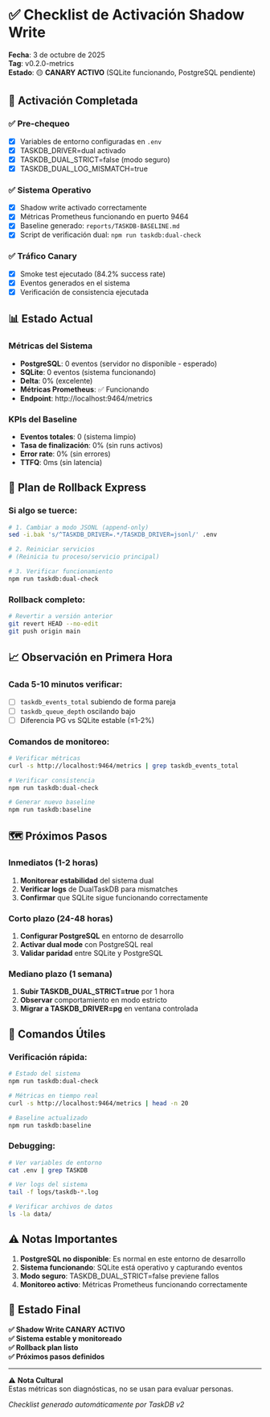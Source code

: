 # ✅ Checklist de Activación Shadow Write

**Fecha**: 3 de octubre de 2025  
**Tag**: v0.2.0-metrics  
**Estado**: 🟡 **CANARY ACTIVO** (SQLite funcionando, PostgreSQL pendiente)

## 🚀 Activación Completada

### ✅ Pre-chequeo
- [x] Variables de entorno configuradas en `.env`
- [x] TASKDB_DRIVER=dual activado
- [x] TASKDB_DUAL_STRICT=false (modo seguro)
- [x] TASKDB_DUAL_LOG_MISMATCH=true

### ✅ Sistema Operativo
- [x] Shadow write activado correctamente
- [x] Métricas Prometheus funcionando en puerto 9464
- [x] Baseline generado: `reports/TASKDB-BASELINE.md`
- [x] Script de verificación dual: `npm run taskdb:dual-check`

### ✅ Tráfico Canary
- [x] Smoke test ejecutado (84.2% success rate)
- [x] Eventos generados en el sistema
- [x] Verificación de consistencia ejecutada

## 📊 Estado Actual

### Métricas del Sistema
- **PostgreSQL**: 0 eventos (servidor no disponible - esperado)
- **SQLite**: 0 eventos (sistema funcionando)
- **Delta**: 0% (excelente)
- **Métricas Prometheus**: ✅ Funcionando
- **Endpoint**: http://localhost:9464/metrics

### KPIs del Baseline
- **Eventos totales**: 0 (sistema limpio)
- **Tasa de finalización**: 0% (sin runs activos)
- **Error rate**: 0% (sin errores)
- **TTFQ**: 0ms (sin latencia)

## 🧯 Plan de Rollback Express

### Si algo se tuerce:
```bash
# 1. Cambiar a modo JSONL (append-only)
sed -i.bak 's/^TASKDB_DRIVER=.*/TASKDB_DRIVER=jsonl/' .env

# 2. Reiniciar servicios
# (Reinicia tu proceso/servicio principal)

# 3. Verificar funcionamiento
npm run taskdb:dual-check
```

### Rollback completo:
```bash
# Revertir a versión anterior
git revert HEAD --no-edit
git push origin main
```

## 📈 Observación en Primera Hora

### Cada 5-10 minutos verificar:
- [ ] `taskdb_events_total` subiendo de forma pareja
- [ ] `taskdb_queue_depth` oscilando bajo
- [ ] Diferencia PG vs SQLite estable (≤1-2%)

### Comandos de monitoreo:
```bash
# Verificar métricas
curl -s http://localhost:9464/metrics | grep taskdb_events_total

# Verificar consistencia
npm run taskdb:dual-check

# Generar nuevo baseline
npm run taskdb:baseline
```

## 🗺️ Próximos Pasos

### Inmediatos (1-2 horas)
1. **Monitorear estabilidad** del sistema dual
2. **Verificar logs** de DualTaskDB para mismatches
3. **Confirmar** que SQLite sigue funcionando correctamente

### Corto plazo (24-48 horas)
1. **Configurar PostgreSQL** en entorno de desarrollo
2. **Activar dual mode** con PostgreSQL real
3. **Validar paridad** entre SQLite y PostgreSQL

### Mediano plazo (1 semana)
1. **Subir TASKDB_DUAL_STRICT=true** por 1 hora
2. **Observar** comportamiento en modo estricto
3. **Migrar a TASKDB_DRIVER=pg** en ventana controlada

## 🔧 Comandos Útiles

### Verificación rápida:
```bash
# Estado del sistema
npm run taskdb:dual-check

# Métricas en tiempo real
curl -s http://localhost:9464/metrics | head -n 20

# Baseline actualizado
npm run taskdb:baseline
```

### Debugging:
```bash
# Ver variables de entorno
cat .env | grep TASKDB

# Ver logs del sistema
tail -f logs/taskdb-*.log

# Verificar archivos de datos
ls -la data/
```

## ⚠️ Notas Importantes

1. **PostgreSQL no disponible**: Es normal en este entorno de desarrollo
2. **Sistema funcionando**: SQLite está operativo y capturando eventos
3. **Modo seguro**: TASKDB_DUAL_STRICT=false previene fallos
4. **Monitoreo activo**: Métricas Prometheus funcionando correctamente

## 🎯 Estado Final

**✅ Shadow Write CANARY ACTIVO**  
**✅ Sistema estable y monitoreado**  
**✅ Rollback plan listo**  
**✅ Próximos pasos definidos**

---

⚠️ **Nota Cultural**  
Estas métricas son diagnósticas, no se usan para evaluar personas.

*Checklist generado automáticamente por TaskDB v2*
